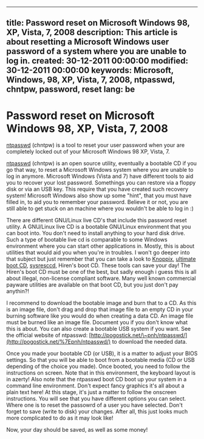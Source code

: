 -----
title: Password reset on Microsoft Windows 98, XP, Vista, 7, 2008
description: This article is about resetting a Microsoft Windows user password of a system where you are unable to log in.
created: 30-12-2011 00:00:00
modified: 30-12-2011 00:00:00
keywords: Microsoft, Windows, 98, XP, Vista, 7, 2008, ntpasswd, chntpw, password, reset
lang: be
-----

# Password reset on Microsoft Windows 98, XP, Vista, 7, 2008

[ntpasswd](http://pogostick.net/%7Epnh/ntpasswd/) (chntpw) is a tool to reset your user password when your are
    completely locked out of your Microsoft Windows 98 XP, Vista, 7.

[ntpasswd](http://pogostick.net/%7Epnh/ntpasswd/) (chntpw) is an open
source utility, eventually a bootable CD if you go that way, to reset a
Microsoft Windows system where you are unable to log in anymore.
Microsoft Windows (Vista and 7) have different tools to aid you to
recover your lost password. Somethings you can restore via a floppy disk
or via an USB key. This require that you have created such recovery
system! Microsoft Windows also show up some \"hint\", that you must have
filled in, to aid you to remember your password. Believe it or not, you
are still able to get stuck on an machine where you wouldn\'t be able to
log in :)

There are different GNU/Linux live CD\'s that include this password
reset utility. A GNU/Linux live CD is a bootable GNU/Linux environment
that you can boot into. You don\'t need to install anything to your hard
disk drive. Such a type of bootable live cd is comparable to some
Windows environment where you can start other applications in. Mostly,
this is about utilities that would aid you when you\'re in troubles. I
won\'t go deeper into that subject but just remember that you can take a
look to [Knoppix](http://www.knoppix.net), [ultimate boot
CD](http://www.ultimatebootcd.com),
[sysresccd](http://www.sysresccd.org), Hiren\'s boot CD. These tools can
save your day! The Hiren\'s boot CD must be one of the best, but sadly
enough i guess this is all about illegal, non-license compliant
software. Many well known commercial payware utilities are available on
that boot CD, but you just don\'t pay anythin?!

I recommend to download the bootable image and burn that to a CD. As
this is an image file, don\'t drag and drop that image file to an empty
CD in your burning software like you would do when creating a data CD.
An image file must be burned like an image file. Document you if you
don\'t know what this is about. You can also create a bootable USB
system if you want. See the official website of ntpasswd:
[http://pogostick.net/\~pnh/ntpasswd/](http://pogostick.net/%7Epnh/ntpasswd/)
to download the needed data.

Once you made your bootable CD (or USB), it is a matter to adjust your
BIOS settings. So that you will be able to boot from a bootable media
(CD or USB depending of the choice you made). Once booted, you need to
follow the instructions on screen. Note that in this environment, the
keyboard layout is in azerty! Also note that the ntpasswd boot CD boot
up your system in a command line environment. Don\'t expect fancy
graphics it\'s all about a plain text here! At this stage, it\'s just a
matter to follow the onscreen instructions. You will see that you have
different options you can select. Where one is to reset the passowrd of
a user you have selected. Don\'t forget to save (write to disk) your
changes. After all, this just looks much more complicated to do as it
may look like!

Now, your day should be saved, as well as some money!

